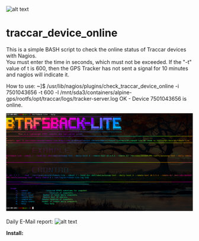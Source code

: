 ![alt text](https://raw.githubusercontent.com/unix1984/btrfsback-lite/main/img/Backup-Email-Report.png)

# traccar_device_online
This is a simple BASH script to check the online status of Traccar devices with Nagios.
<br/>
You must enter the time in seconds, which must not be exceeded. If the "-t" value of t is 600, then the GPS Tracker has not sent a signal for 10 minutes and nagios will indicate it.

How to use:
~]$ /usr/lib/nagios/plugins/check_traccar_device_online -i 7501043656 -t 600 -l /mnt/sda3/containers/alpine-gps/rootfs/opt/traccar/logs/tracker-server.log
OK - Device 7501043656 is online.
	  
![alt text](https://raw.githubusercontent.com/unix1984/btrfs/main/img/btrfsback-lite-help.png)
<br/>
<br/>
Daily E-Mail report:
![alt text](https://raw.githubusercontent.com/unix1984/btrfsback-lite/main/img/Backup-Email-Report.png)
<br/>

**Install:**
